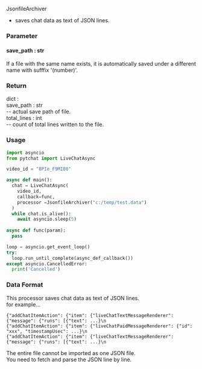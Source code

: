 JsonfileArchiver
+ saves chat data as text of JSON lines.

### Parameter

#### save_path : str

If a file with the same name exists, it is automatically saved under a different name with sufffix '(number)'.

### Return
dict : <br>
  save_path : str <br>
--    actual save path of file. <br>
  total_lines : int <br>
--    count of total lines written to the file.<br>

### Usage
```python
import asyncio
from pytchat import LiveChatAsync

video_id = "8PIe_F9MI80"

async def main():
  chat = LiveChatAsync(　  
    video_id, 
    callback=func,
    processor =JsonfileArchiver("c:/temp/test.data")
  )
  while chat.is_alive():
    await asyncio.sleep(5)        
 
async def func(param):
  pass

loop = asyncio.get_event_loop()
try:
  loop.run_until_complete(async_def_callback())
except asyncio.CancelledError:
  print('Cancelled')
```
### Data Format
This processor saves chat data as text of JSON lines.<br>
for example...

```
{"addChatItemAction": {"item": {"liveChatTextMessageRenderer": {"message": {"runs": [{"text": ...}\n
{"addChatItemAction": {"item": {"liveChatPaidMessageRenderer": {"id": "xxx", "timestampUsec": ...}\n
{"addChatItemAction": {"item": {"liveChatTextMessageRenderer": {"message": {"runs": [{"text": ...}\n
```
The entire file cannot be imported as one JSON file.<br>
You need to fetch and parse the JSON line by line.<br>

